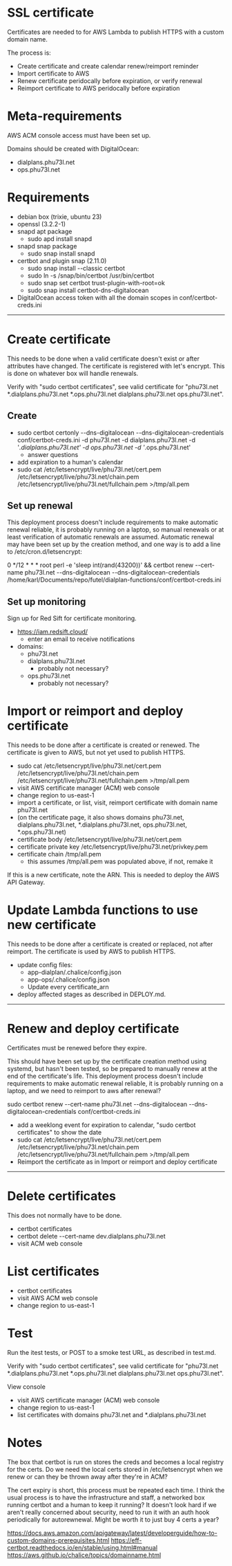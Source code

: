 # SSL certificate

Certificates are needed to for AWS Lambda to publish HTTPS with a custom domain name.

The process is:
- Create certificate and create calendar renew/reimport reminder
- Import certificate to AWS
- Renew certificate peridocally before expiration, or verify renewal
- Reimport certificate to AWS peridocally before expiration

# Meta-requirements

AWS ACM console access must have been set up.

Domains should be created with DigitalOcean:
- dialplans.phu73l.net
- ops.phu73l.net

# Requirements

- debian box (trixie, ubuntu 23)
- openssl (3.2.2-1)
- snapd apt package
  - sudo apd install snapd
- snapd snap package
  - sudo snap install snapd
- certbot and plugin snap (2.11.0)
  - sudo snap install --classic certbot
  - sudo ln -s /snap/bin/certbot /usr/bin/certbot
  - sudo snap set certbot trust-plugin-with-root=ok
  - sudo snap install certbot-dns-digitalocean
- DigitalOcean access token with all the domain scopes in conf/certbot-creds.ini

---

# Create certificate

This needs to be done when a valid certificate doesn't exist or after attributes have changed. The certificate is registered with let's encrypt. This is done on whatever box will handle renewals.

Verify with "sudo certbot certificates", see valid certificate for "phu73l.net *.dialplans.phu73l.net *.ops.phu73l.net dialplans.phu73l.net ops.phu73l.net".

## Create

- sudo certbot certonly --dns-digitalocean --dns-digitalocean-credentials conf/certbot-creds.ini -d phu73l.net -d dialplans.phu73l.net -d '*.dialplans.phu73l.net' -d ops.phu73l.net -d '*.ops.phu73l.net'
  - answer questions
- add expiration to a human's calendar
- sudo cat /etc/letsencrypt/live/phu73l.net/cert.pem /etc/letsencrypt/live/phu73l.net/chain.pem /etc/letsencrypt/live/phu73l.net/fullchain.pem >/tmp/all.pem

## Set up renewal

This deployment process doesn't include requirements to make automatic renewal reliable, it is probably running on a laptop, so manual renewals or at least verification of automatic renewals are assumed. Automatic renewal may have been set up by the creation method, and one way is to add a line to /etc/cron.d/letsencrypt:

  0 */12 * * * root perl -e 'sleep int(rand(43200))' && certbot renew --cert-name phu73l.net --dns-digitalocean --dns-digitalocean-credentials /home/karl/Documents/repo/futel/dialplan-functions/conf/certbot-creds.ini

## Set up monitoring

Sign up for Red Sift for certificate monitoring.

- https://iam.redsift.cloud/
  - enter an email to receive notifications
- domains:
  - phu73l.net
  - dialplans.phu73l.net
    - probably not necessary?
  - ops.phu73l.net
    - probably not necessary?

# Import or reimport and deploy certificate

This needs to be done after a certificate is created or renewed. The certificate is given to AWS, but not yet used to publish HTTPS.

- sudo cat /etc/letsencrypt/live/phu73l.net/cert.pem /etc/letsencrypt/live/phu73l.net/chain.pem /etc/letsencrypt/live/phu73l.net/fullchain.pem >/tmp/all.pem
- visit AWS certificate manager (ACM) web console
- change region to us-east-1
- import a certificate, or list, visit, reimport certificate with domain name phu73l.net
 - (on the certificate page, it also shows domains phu73l.net, dialplans.phu73l.net, *.dialplans.phu73l.net, ops.phu73l.net, *.ops.phu73l.net)
 - certificate body /etc/letsencrypt/live/phu73l.net/cert.pem
 - certificate private key /etc/letsencrypt/live/phu73l.net/privkey.pem
 - certificate chain /tmp/all.pem
   - this assumes /tmp/all.pem was populated above, if not, remake it
   
If this is a new certificate, note the ARN. This is needed to deploy the AWS API Gateway.

# Update Lambda functions to use new certificate

This needs to be done after a certificate is created or replaced, not after reimport. The certificate is used by AWS to publish HTTPS.

- update config files:
  - app-dialplan/.chalice/config.json
  - app-ops/.chalice/config.json  
  - Update every certificate_arn
- deploy affected stages as described in DEPLOY.md.

---

# Renew and deploy certificate

Certificates must be renewed before they expire.

This should have been set up by the certificate creation method using systemd, but hasn't been tested, so be prepared to manually renew at the end of the certificate's life. This deployment process doesn't include requirements to make automatic renewal reliable, it is probably running on a laptop, and we need to reimport to aws after renewal?

sudo certbot renew --cert-name phu73l.net --dns-digitalocean --dns-digitalocean-credentials conf/certbot-creds.ini

- add a weeklong event for expiration to calendar, "sudo certbot certificates" to show the date
- sudo cat /etc/letsencrypt/live/phu73l.net/cert.pem /etc/letsencrypt/live/phu73l.net/chain.pem /etc/letsencrypt/live/phu73l.net/fullchain.pem >/tmp/all.pem
- Reimport the certificate as in Import or reimport and deploy certificate

---

# Delete certificates

This does not normally have to be done.

- certbot certificates
- certbot delete --cert-name dev.dialplans.phu73l.net
- visit ACM web console

# List certificates

- certbot certificates
- visit AWS ACM web console
- change region to us-east-1

# Test

Run the itest tests, or POST to a smoke test URL, as described in test.md.

Verify with "sudo certbot certificates", see valid certificate for "phu73l.net *.dialplans.phu73l.net *.ops.phu73l.net dialplans.phu73l.net ops.phu73l.net".

View console
- visit AWS certificate manager (ACM) web console
- change region to us-east-1
- list certificates with domains phu73l.net and *.dialplans.phu73l.net


# Notes

The box that certbot is run on stores the creds and becomes a local registry for the certs. Do we need the local certs stored in /etc/letsencrypt when we renew or can they be thrown away after they're in ACM?

The cert expiry is short, this process must be repeated each time. I think the usual process is to have the infrastructure and staff, a networked box running certbot and a human to keep it running? It doesn't look hard if we aren't really concerned about security, need to run it with an auth hook periodically for autorewnewal. Might be worth it to just buy 4 certs a year?

https://docs.aws.amazon.com/apigateway/latest/developerguide/how-to-custom-domains-prerequisites.html
https://eff-certbot.readthedocs.io/en/stable/using.html#manual
https://aws.github.io/chalice/topics/domainname.html
